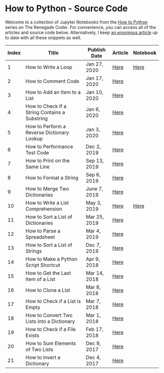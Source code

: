 # How to Python - Source Code

Welcome to a collection of Jupyter Notebooks from the [How to Python][1] series on The Renegade Coder. For convenience, you can access all of the articles and source code below. Alternatively, I keep [an enormous article][25] up to date with all these snippets as well.

| Index | Title | Publish Date | Article | Notebook |
|-------|-------|--------------|---------|----------|
| 1 | How to Write a Loop | Jan 27, 2020 | [Here][4] | [Here][24] |
| 2 | How to Comment Code | Jan 17, 2020 | [Here][5] | |
| 3 | How to Add an Item to a List | Jan 10, 2020 | [Here][6] | |
| 4 | How to Check If a String Contains a Substring | Jan 6, 2020 | [Here][7] | |
| 5 | How to Perform a Reverse Dictionary Lookup | Jan 3, 2020 | [Here][8] | |
| 6 | How to Performance Test Code | Dec 2, 2019 | [Here][9] | |
| 7 | How to Print on the Same Line | Sep 13, 2019 | [Here][10] | |
| 8 | How to Format a String | Sep 6, 2019 | [Here][11] | |
| 9 | How to Merge Two Dictionaries | June 7, 2019 | [Here][12] | |
| 10 | How to Write a List Comprehension | May 3, 2019 | [Here][2] | [Here][3] | |
| 11 | How to Sort a List of Dictionaries | Mar 25, 2019 | [Here][13] | |
| 12 | How to Parse a Spreadsheet | Mar 4, 2019 | [Here][14] | |
| 13 | How to Sort a List of Strings | Dec 7, 2019 | [Here][15] | |
| 14 | How to Make a Python Script Shortcut | Apr 9, 2018 | [Here][16] | |
| 15 | How to Get the Last Item of a List | Mar 14, 2018 | [Here][17] | |
| 16 | How to Clone a List | Mar 8, 2018 | [Here][18] | |
| 17 | How to Check if a List is Empty | Mar 7, 2018 | [Here][19] | | 
| 18 | How to Convert Two Lists into a Dictionary | Mar 1, 2018 | [Here][20] | |
| 19 | How to Check if a File Exists | Feb 17, 2018 | [Here][21] | |
| 20 | How to Sum Elements of Two Lists | Dec 9, 2017 | [Here][22] | |
| 21 | How to Invert a Dictionary | Dec 4, 2017 | [Here][23] | |

[1]: https://therenegadecoder.com/series/how-to-python/
[2]: https://therenegadecoder.com/code/how-to-write-a-list-comprehension-in-python/
[3]: https://colab.research.google.com/github/TheRenegadeCoder/how-to-python-code/blob/master/notebooks/how_to_write_a_list_comprehension.ipynb
[4]: https://therenegadecoder.com/code/how-to-write-a-loop-in-python/
[5]: https://therenegadecoder.com/code/how-to-comment-code-in-python/
[6]: https://therenegadecoder.com/code/how-to-add-an-item-to-a-list-in-python/
[7]: https://therenegadecoder.com/code/how-to-check-if-a-string-contains-a-substring-in-python/
[8]: https://therenegadecoder.com/code/how-to-perform-a-reverse-dictionary-lookup-in-python/
[9]: https://therenegadecoder.com/code/how-to-performance-test-python-code/
[10]: https://therenegadecoder.com/code/how-to-print-on-the-same-line-in-python/
[11]: https://therenegadecoder.com/code/how-to-format-a-string-in-python/
[12]: https://therenegadecoder.com/code/how-to-merge-two-dictionaries-in-python/
[13]: https://therenegadecoder.com/code/how-to-sort-a-list-of-dictionaries-in-python/
[14]: https://therenegadecoder.com/code/how-to-parse-a-spreadsheet-in-python/
[15]: https://therenegadecoder.com/code/how-to-sort-a-list-of-strings-in-python/
[16]: https://therenegadecoder.com/code/how-to-make-a-python-script-shortcut-with-arguments/
[17]: https://therenegadecoder.com/code/how-to-get-the-last-item-of-a-list-in-python/
[18]: https://therenegadecoder.com/code/how-to-clone-a-list-in-python/
[19]: https://therenegadecoder.com/code/how-to-check-if-a-list-is-empty-in-python/
[20]: https://therenegadecoder.com/code/how-to-convert-two-lists-into-a-dictionary-in-python/
[21]: https://therenegadecoder.com/code/how-to-check-if-a-file-exists-in-python/
[22]: https://therenegadecoder.com/code/how-to-sum-elements-of-two-lists-in-python/
[23]: https://therenegadecoder.com/code/how-to-invert-a-dictionary-in-python/
[24]: https://colab.research.google.com/github/TheRenegadeCoder/how-to-python-code/blob/master/notebooks/how_to_write_a_loop.ipynb
[25]: https://therenegadecoder.com/code/python-code-snippets-for-everyday-problems/
